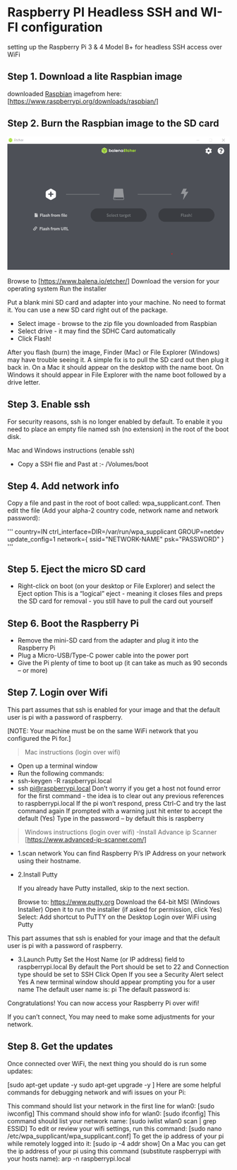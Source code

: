 # Raspberry PI Headless SSH and WI-FI configuration 

setting up the Raspberry Pi 3 & 4 Model B+ for headless SSH access over WiFi

## Step 1. Download a lite Raspbian image
downloaded [Raspbian](https://www.raspberrypi.org/downloads/raspbian/) imagefrom here:
[https://www.raspberrypi.org/downloads/raspbian/]

## Step 2. Burn the Raspbian image to the SD card
 ![Balena Etcher](/Etcher.png)

Browse to [https://www.balena.io/etcher/]
Download the version for your operating system
Run the installer

Put a blank mini SD card and adapter into your machine. No need to format it. You can use a new SD card right out of the package.

- Select image - browse to the zip file you downloaded from Raspbian
- Select drive - it may find the SDHC Card automatically
- Click Flash!

After you flash (burn) the image, Finder (Mac) or File Explorer (Windows) may have trouble seeing it. A simple fix is to pull the SD card out then plug it back in. On a Mac it should appear on the desktop with the name boot. On Windows it should appear in File Explorer with the name boot followed by a drive letter.


 
## Step 3. Enable ssh
For security reasons, ssh is no longer enabled by default. To enable it you need to place an empty file named ssh (no extension) in the root of the boot disk.

 Mac and Windows instructions (enable ssh)
- Copy a SSH flie and Past at :- /Volumes/boot

## Step 4. Add network info
Copy a file and past in the root of boot called: wpa_supplicant.conf. Then edit the file (Add your alpha-2 country code, network name and network password):

'''
        country=IN
        ctrl_interface=DIR=/var/run/wpa_supplicant GROUP=netdev
        update_config=1
        network={
        ssid="NETWORK-NAME"
        psk="PASSWORD"
        }
'''
## Step 5. Eject the micro SD card
- Right-click on boot (on your desktop or File Explorer) and select the Eject option
This is a “logical” eject - meaning it closes files and preps the SD card for removal - you still have to pull the card out yourself
## Step 6. Boot the Raspberry Pi
- Remove the mini-SD card from the adapter and plug it into the Raspberry Pi
- Plug a Micro-USB/Type-C power cable into the power port
- Give the Pi plenty of time to boot up (it can take as much as 90 seconds – or more)

 
## Step 7. Login over Wifi
 This part assumes that ssh is enabled for your image and that the default user is pi with a password of raspberry.

[NOTE: Your machine must be on the same WiFi network that you configured the Pi for.]

> Mac instructions (login over wifi)
- Open up a terminal window
- Run the following commands:
- ssh-keygen -R raspberrypi.local
- ssh pi@raspberrypi.local
Don’t worry if you get a host not found error for the first command - the idea is to clear out any previous references to raspberrypi.local
If the pi won’t respond, press Ctrl-C and try the last command again
If prompted with a warning just hit enter to accept the default (Yes)
Type in the password – by default this is raspberry
> Windows instructions (login over wifi)
-Install Advance ip Scanner
 [https://www.advanced-ip-scanner.com/]
- 1.scan network
You can find Raspberry Pi’s IP Address on your network using their hostname.

- 2.Install Putty

    If you already have Putty installed, skip to the next section.

    Browse to: https://www.putty.org
    Download the 64-bit MSI (Windows Installer)
    Open it to run the installer (if asked for permission, click Yes)
    Select: Add shortcut to PuTTY on the Desktop
    Login over WiFi using Putty

This part assumes that ssh is enabled for your image and that the default user is pi with a password of raspberry.

- 3.Launch Putty
    Set the Host Name (or IP address) field to raspberrypi.local
    By default the Port should be set to 22 and Connection type should be set to SSH
    Click Open
    If you see a Security Alert select Yes
    A new terminal window should appear prompting you for a user name
    The default user name is: pi
    The default password is: 
    
Congratulations! You can now access your Raspberry Pi over wifi!

If you can’t connect, You may need to make some adjustments for your network.

## Step 8. Get the updates
Once connected over WiFi, the next thing you should do is run some updates:

[sudo apt-get update -y
sudo apt-get upgrade -y
]
Here are some helpful commands for debugging network and wifi issues on your Pi:

This command should list your network in the first line for wlan0:
[sudo iwconfig]
This command should show info for wlan0:
[sudo ifconfig]
This command should list your network name:
[sudo iwlist wlan0 scan | grep ESSID]
To edit or review your wifi settings, run this command:
[sudo nano /etc/wpa_supplicant/wpa_supplicant.conf]
To get the ip address of your pi while remotely logged into it:
[sudo ip -4 addr show]
On a Mac you can get the ip address of your pi using this command (substitute raspberrypi with your hosts name):
arp -n raspberrypi.local

